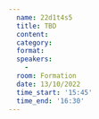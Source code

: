 ```yaml
---
  name: 22d1t4s5
  title: TBD
  content:
  category: 
  format: 
  speakers: 
    - 
  room: Formation
  date: 13/10/2022
  time_start: '15:45'
  time_end: '16:30'
---
```


